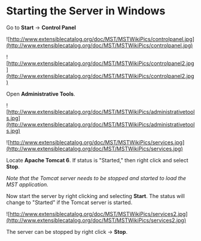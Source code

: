 # Starting the Server in Windows #

Go to **Start** -> **Control Panel**

![http://www.extensiblecatalog.org/doc/MST/MSTWikiPics/controlpanel.jpg](http://www.extensiblecatalog.org/doc/MST/MSTWikiPics/controlpanel.jpg)

![http://www.extensiblecatalog.org/doc/MST/MSTWikiPics/controlpanel2.jpg](http://www.extensiblecatalog.org/doc/MST/MSTWikiPics/controlpanel2.jpg)

Open **Administrative Tools**.

![http://www.extensiblecatalog.org/doc/MST/MSTWikiPics/administrativetools.jpg](http://www.extensiblecatalog.org/doc/MST/MSTWikiPics/administrativetools.jpg)

![http://www.extensiblecatalog.org/doc/MST/MSTWikiPics/services.jpg](http://www.extensiblecatalog.org/doc/MST/MSTWikiPics/services.jpg)

Locate **Apache Tomcat 6**. If status is "Started," then right click and select **Stop**.

_Note that the Tomcat server needs to be stopped and started to load the MST application._

Now start the server by right clicking and selecting **Start**. The status will change to "Started" if the Tomcat server is started.

![http://www.extensiblecatalog.org/doc/MST/MSTWikiPics/services2.jpg](http://www.extensiblecatalog.org/doc/MST/MSTWikiPics/services2.jpg)

The server can be stopped by right click -> **Stop**.